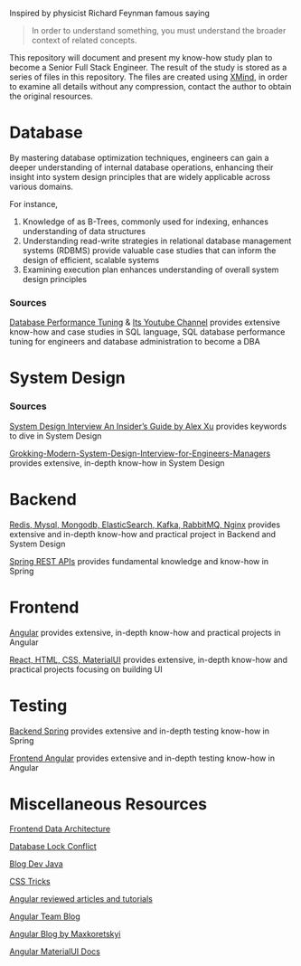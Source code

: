 Inspired by physicist Richard Feynman famous saying 
> In order to understand something, you must understand the broader context of related concepts.

This repository will document and present my know-how study plan to become a Senior Full Stack Engineer. The result of the study is stored as a series of files in this repository. The files are created using [XMind](https://xmind.app/), in order to examine all details without any compression, contact the author to obtain the original resources.

# Database
By mastering database optimization techniques, engineers can gain a deeper understanding of internal database operations, enhancing their insight into system design principles that are widely applicable across various domains. 

For instance, 

1. Knowledge of as B-Trees, commonly used for indexing, enhances understanding of data structures  
2. Understanding read-write strategies in relational database management systems (RDBMS) provide valuable case studies that can inform the design of efficient, scalable systems
3. Examining execution plan enhances understanding of overall system design principles

### Sources
[Database Performance Tuning](https://wecommit.com.vn/) & [Its Youtube Channel](https://www.youtube.com/@tranquochuywecommit) provides extensive know-how and case studies in SQL language, SQL database performance tuning for engineers and database administration to become a DBA

# System Design
### Sources
[System Design Interview An Insider’s Guide by Alex Xu](https://github.com/Henrywu573/Catalogue/blob/master/System%20Design%20Interview%20An%20Insider%E2%80%99s%20Guide%20by%20Alex%20Xu%20(z-lib.org).pdf) provides keywords to dive in System Design 

[Grokking-Modern-System-Design-Interview-for-Engineers-Managers](https://github.com/anonystick/anonystick/tree/main/Library/system.design/educative.io/Grokking-Modern-System-Design-Interview-for-Engineers-Managers) provides extensive, in-depth know-how in System Design

# Backend
[Redis, Mysql, Mongodb, ElasticSearch, Kafka, RabbitMQ, Nginx](https://github.com/anonystick/anonystick) provides extensive and in-depth know-how and practical project in Backend and System Design

[Spring REST APIs](https://www.udemy.com/course/spring-boot-rest-apis-ultimate/) provides fundamental knowledge and know-how in Spring

# Frontend
[Angular](https://github.com/angular-vietnam/100-days-of-angular) provides extensive, in-depth know-how and practical projects in Angular

[React, HTML, CSS, MaterialUI](https://www.youtube.com/@trungquandev/featured) provides extensive, in-depth know-how and practical projects focusing on building UI

# Testing
[Backend Spring](https://rieckpil.de/courses/) provides extensive and in-depth testing know-how in Spring

[Frontend Angular](https://testing-angular.com/) provides extensive and in-depth testing know-how in Angular

# Miscellaneous Resources
[Frontend Data Architecture](https://bookshelf-b2bf6.web.app/)

[Database Lock Conflict](https://wecommit.com.vn/sql-lock-conflict-la-gi/)

[Blog Dev Java](https://dev.java/)

[CSS Tricks](https://css-tricks.com/)

[Angular reviewed articles and tutorials](https://angular.love/)

[Angular Team Blog](https://blog.angular.dev/)

[Angular Blog by Maxkoretskyi](https://indepth.dev/)

[Angular MaterialUI Docs](https://rc.material.angular.io/)
